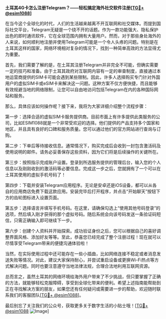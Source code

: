 **土耳其4G卡怎么注册Telegram？——轻松搞定海外社交软件注册[[TG💪+ @esim1088](https://t.me/s/esim1088)]**

在当今这个全球化的时代，人们的生活越来越离不开互联网和社交媒体。而提到国际社交平台，Telegram无疑是一个绕不开的话题。作为一款功能强大、隐私保护出色的即时通讯软件，它在全球范围内拥有大量用户。然而，对于那些身处海外的人来说，如何顺利地注册并使用Telegram可能是一个令人头疼的问题。特别是在土耳其这样的国家，网络环境相对复杂的情况下，找到一种简单高效的方法显得尤为重要。

首先，我们需要了解的是，在土耳其注册Telegram并非完全不可能，但确实需要一定的技巧和准备。由于土耳其政府对互联网内容有一定的审查制度，直接通过本地运营商提供的SIM卡可能会遇到某些限制。因此，许多人选择购买专门针对外国用户的虚拟SIM卡或eSIM卡来解决这一问题。这种方案不仅方便快捷，而且能够有效规避当地的网络限制，让您可以自由地访问包括Telegram在内的各种国际网站和服务。

那么，具体应该如何操作呢？接下来，我将为大家详细介绍整个流程步骤：

第一步：选择合适的虚拟SIM卡服务提供商。目前市面上有许多提供此类服务的公司，比如ESIM1088就是一个非常受欢迎的选择。他们提供的产品支持多个国家和地区，并且具有良好的口碑和服务质量。您可以通过他们的官方网站进行查询与订购。

第二步：下单后等待接收信息。通常情况下，购买完成后会收到一封包含激活码及使用说明的邮件。请务必妥善保存这些资料，因为它们将是后续操作的关键所在。

第三步：按照指示完成账户设置。登录到所选服务提供的管理后台，输入您的个人信息以及刚刚收到的激活码等必要信息。完成这一步之后，您就拥有了一个可以在土耳其使用的虚拟手机号码了！

第四步：下载并安装Telegram应用程序。无论是安卓还是iOS设备，都可以从各自的应用商店免费下载这款应用。安装完毕后打开程序，并点击“开始聊天”按钮下方的齿轮图标进入设置页面。

第五步：选择语言并填写手机号码。在这里，请确保勾选上“使用其他号码登录”的选项，然后填入刚才获得的那个虚拟号码。随后系统会向该号码发送一条验证码短信，只需正确输入即可继续下一步。

第六步：创建个人资料并开始探索。成功验证身份之后，您可以根据自己的喜好调整界面风格、添加好友等等。至此，恭喜您已经完成了整个注册过程！现在就可以尽情享受Telegram带来的便捷沟通体验啦！

当然，在实际使用过程中还可能存在一些小插曲，比如网络连接不稳定或者消息发送失败等情况。对此，建议大家保持耐心，并尝试重启设备或更换Wi-Fi热点等方式解决问题。同时也要注意遵守当地法律法规，合理合法地利用互联网资源。

总而言之，虽然土耳其的网络环境给海外用户带来了不少挑战，但只要掌握了正确的方法，就能够轻松克服障碍，享受到全球化带来的便利。希望上述指南能帮助到正在寻找解决方案的朋友，如果您还有任何疑问或需要进一步的帮助，欢迎随时联系我们的客服团队[[TG💪+ @esim1088](https://t.me/s/esim1088)]。

最后别忘了关注我们的公众号，获取更多关于数字生活的小贴士哦！[[TG💪+ @esim1088](https://t.me/s/esim1088) ![Image](https://i.postimg.cc/4NQfJmqS/Snipaste-2025-05-13-00-14-12.png)]